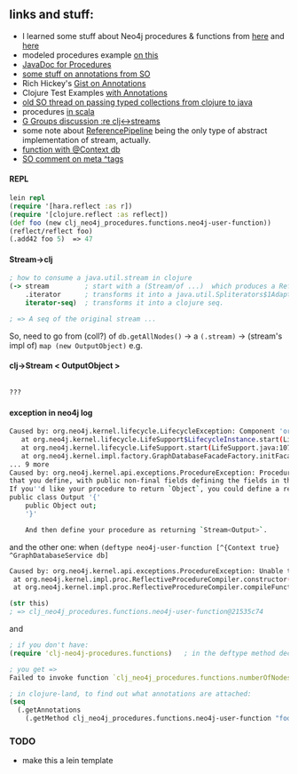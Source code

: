 ## links and stuff:

* I learned some stuff about Neo4j procedures & functions from [here](https://neo4j.com/developer/procedures-functions/) and [here](https://neo4j.com/developer/procedures-gallery/)  
* modeled procedures example [on this](https://github.com/neo4j/neo4j-documentation/blob/0dd013f399811249155c827f8f8c9a46d6fe0a09/manual/embedded-examples/src/main/java/org/neo4j/examples/ProcedureExample.java)
* [JavaDoc for Procedures](http://neo4j.com/docs/java-reference/3.0/javadocs/index.html?org/neo4j/procedure/Procedure.html)
* [some stuff on annotations from SO](http://stackoverflow.com/questions/7703467/attaching-metadata-to-a-clojure-gen-class?rq=1)
* Rich Hickey's [Gist on Annotations](https://gist.github.com/richhickey/377213)
* Clojure Test Examples [with Annotations](https://github.com/clojure/clojure/blob/master/test/clojure/test_clojure/genclass/examples.clj)
* [old SO thread on passing typed collections from clojure to java](http://stackoverflow.com/questions/3688730/how-to-pass-a-typed-collection-from-clojure-to-java)
* procedures [in scala](http://stackoverflow.com/questions/38313019/neo4j-3-0-3-stored-procedures-in-scala)
* [G Groups discussion :re clj<->streams](https://groups.google.com/forum/#!topic/clojure/xzHrDoKF0v8)
* some note about [ReferencePipeline](http://stackoverflow.com/questions/24196082/what-is-the-default-implementation-of-stream-in-java-8#comment48934957_24203010) being the only type of abstract implementation of stream, actually.
* [function with @Context db](https://github.com/neo4j-contrib/neo4j-apoc-procedures/blob/3.1/src/main/java/apoc/map/Maps.java#L55)
* [SO comment on meta ^tags](http://stackoverflow.com/questions/6484899/type-hinting-return-value-with-or-tag-meta?rq=1)


#### REPL

```clojure
lein repl
(require '[hara.reflect :as r])
(require '[clojure.reflect :as reflect])
(def foo (new clj_neo4j_procedures.functions.neo4j-user-function))
(reflect/reflect foo)
(.add42 foo 5)  => 47
```

#### Stream->clj

```clojure
; how to consume a java.util.stream in clojure
(-> stream         ; start with a (Stream/of ...)  which produces a ReferencePipeline
    .iterator      ; transforms it into a java.util.Spliterators$1Adapter
    iterator-seq)  ; transforms it into a clojure seq.

; => A seq of the original stream ... 
```

So, need to go from (coll?) of `db.getAllNodes()` -> a `(.stream)` ->  (stream's impl of) `map (new OutputObject)`  e.g.


#### clj->Stream < OutputObject > 

```clojure

???

```

#### exception in neo4j log 

```bash
Caused by: org.neo4j.kernel.lifecycle.LifecycleException: Component 'org.neo4j.kernel.impl.proc.Procedures@4496c263' was successfully initialized, but failed to start. Please see attached cause exception.
   at org.neo4j.kernel.lifecycle.LifeSupport$LifecycleInstance.start(LifeSupport.java:443)
   at org.neo4j.kernel.lifecycle.LifeSupport.start(LifeSupport.java:107)
   at org.neo4j.kernel.impl.factory.GraphDatabaseFacadeFactory.initFacade(GraphDatabaseFacadeFactory.java:189)
... 9 more
Caused by: org.neo4j.kernel.api.exceptions.ProcedureException: Procedures must return a Stream of records, where a record is a concrete class
that you define, with public non-final fields defining the fields in the record.
If you''d like your procedure to return `Object`, you could define a record class like:
public class Output '{'
    public Object out;
    '}'

    And then define your procedure as returning `Stream<Output>`.

```

and the other one:  when `(deftype neo4j-user-function [^{Context true} ^GraphDatabaseService db]` 

```bash
Caused by: org.neo4j.kernel.api.exceptions.ProcedureException: Unable to find a usable public no-argument constructor in the class `neo4j-user-function`. Please add a valid, public constructor, recompile the class and try again.
 at org.neo4j.kernel.impl.proc.ReflectiveProcedureCompiler.constructor(ReflectiveProcedureCompiler.java:260)
 at org.neo4j.kernel.impl.proc.ReflectiveProcedureCompiler.compileFunction(ReflectiveProcedureCompiler.java:94)
```

```clojure
(str this)
; => clj_neo4j_procedures.functions.neo4j-user-function@21535c74
```

and

```clojure
; if you don't have:
(require 'clj-neo4j-procedures.functions)   ; in the deftype method declarations

; you get =>
Failed to invoke function `clj_neo4j_procedures.functions.numberOfNodes`: Caused by: java.lang.IllegalStateException: Attempting to call unbound fn: #'clj-neo4j-procedures.functions/-numberOfNodes
```

```clojure
; in clojure-land, to find out what annotations are attached:
(seq 
  (.getAnnotations 
    (.getMethod clj_neo4j_procedures.functions.neo4j-user-function "foo" nil)))
```

### TODO

* make this a lein template


